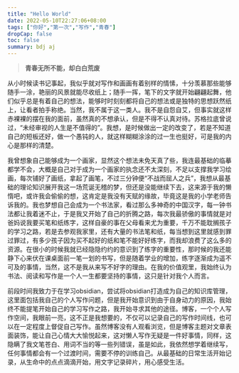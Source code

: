 ```yaml
---
title: "Hello World"
date: 2022-05-10T22:27:06+08:00
tags: ["你好","第一次","写作","青春"] 
dropCap: false
toc: false
summary: bdj aj 
---
```


> **青春无所不能，却白白荒废**


从小时候读书记事起，我似乎就对写作和画画有着别样的情愫，十分羡慕那些能够随手一涂，艳丽的风景就能尽收纸上；随手一挥，笔下的文字就开始翩翩起舞，他们似乎总是有着自己的想法，能够时时刻刻都将自己的想法或是独特的思想跃然纸上，让看者拍手称绝。当然，我不属于这一类人。我不是自怨自艾，但事实就这样赤裸裸的摆在我的面前，虽然真的不想承认，但是不得不认真对待。苏格拉底曾说过，“未经审视的人生是不值得的”。我想，是时候做出一定的改变了，若是不知道自己的短板还好，做一个愚钝的人，就这样糊糊涂涂的过一生也挺好，可是我的内心是那样的清楚。

我曾想象自己能够成为一个画家，显然这个想法未免天真了些，我连最基础的临摹都学不会，大概是自己对于成为一个画家的执念还不太深刻，不足以支撑我学习绘画，每次铺好了画纸，拿起了画笔，不过三分钟便“不战而屈人之兵”，我想从最基础的理论知识展开我这一场荒诞无稽的梦，但还是没能继续下去，这来源于我的懒惰吧，或许我会偷偷的想，这肯定是我没有天赋的缘故，毕竟这是我的小学老师告诉我的。我也梦想自己会成为一个书法家，看过那么多神奇的中国汉字，每一钟书法都让我着迷不止，于是我又开始了自己的折腾之路，每次我最骄傲的事情就是对爸妈说我要买笔和纸练字，这样自豪的事在父母看来尤为重要，千万不能耽搁孩子的学习之路，若是去参观我家里，还有大量的书法笔和纸，每当想到这里就感到罪过罪过，有多少孩子因为买不起好的纸和笔不能好好练字，而我却浪费了这么多的资源。在很小的时候我就已经隐隐约约的意识到了练字的重要性，那时候的我还能静下心来伏在课桌面前一笔一划的书写，但是随着学业的增加，练字逐渐成为遥不可及的事情，当然，这不是我从来写不好字的理由。在我的价值观里，我始终认为书法、阅读和写作是一个人一生都要坚持的事情，这只是针对我个人而言。

前段时间我致力于在学习obsidian，尝试将obsidian打造成为自己的知识库管理，这里面包括我自己的个人写作问题，但是我开始意识到由于自身动力的原因，我始终不能提笔开始自己的学习写作之路，我开始寻求其他的途径。博客，一个个人写作空间，我眼前一亮，这不正是我想要的，不仅可以记录自己的写作时间线，也可以在一定程度上督促自己写作。虽然博客没有人观看浏览，但是博客主题对文章表面装饰，能让自己心情大大愉悦起来，这对懒人写作无疑是一件好事情，同样，这隐瞒了我文笔苍白、用词不当的等一些列错误，虽是如此，我依然想学着继续写，任何事情都会有一个过渡时间，需要不停的训练自己。从最基础的日常生活开始记录，从生命中的点点滴滴开始，用文字记录碎片，用心感受生活。

